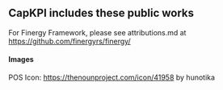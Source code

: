 ## CapKPI includes these public works

For Finergy Framework, please see attributions.md at https://github.com/finergyrs/finergy/

#### Images

POS Icon: https://thenounproject.com/icon/41958 by hunotika
